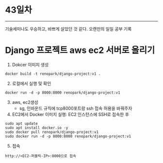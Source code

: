 # 43일차
---
기술세미나도 우승하고, 바쁘게 살았던 것 같다.
오랜만의 일일 공부 기록

# Django 프로젝트 aws ec2 서버로 올리기
1. Dokcer 이미지 생성
```
docker build -t renopark/django-project:v1 .
```

2. 로컬에서 실행 및 확인
```
docker run -d -p 8000:8000 renopark/django-project:v1
```

3. aws, ec2생성
   - sg, 인바운드 규칙에 tcp8000포트랑  ssh 접속 허용을 바꿔주자
4. EC2에서 Docker 이미지 실행: EC2 인스턴스에 SSH로 접속한 후
```
sudo apt update
sudo apt install docker.io -y
sudo docker pull renopark/django-project:v1
sudo docker run -d -p 8000:8000 renopark/django-project:v1
```
5. 접속
```
http://<EC2-퍼블릭-IP>:8000으로 접속
```

